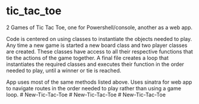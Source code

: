 ﻿# tic_tac_toe

2 Games of Tic Tac Toe, one for Powershell/console, another as a web app.

Code is centered on using classes to instantiate the objects needed to play.  Any time a new game is started a new board class and two player classes are created.  These classes have access to all their respective functions that tie the actions of the game together.  A final file creates a loop that instantiates the required classes and executes their function in the order needed to play, until a winner or tie is reached.

App uses most of the same methods listed above.  Uses sinatra for web app to navigate routes in the order needed to play rather than using a game loop.
#   N e w - T i c - T a c - T o e  
 #   N e w - T i c - T a c - T o e  
 #   N e w - T i c - T a c - T o e  
 